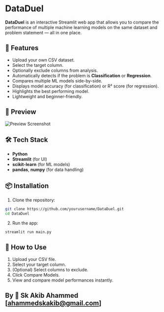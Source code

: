 # DataDuel

**DataDuel** is an interactive Streamlit web app that allows you to compare the performance of multiple machine learning models on the same dataset and problem statement — all in one place.

## 🚀 Features
- Upload your own CSV dataset.
- Select the target column.
- Optionally exclude columns from analysis.
- Automatically detects if the problem is **Classification** or **Regression**.
- Compares multiple ML models side-by-side.
- Displays model accuracy (for classification) or R² score (for regression).
- Highlights the best performing model.
- Lightweight and beginner-friendly.

## 📸 Preview
![Preview Screenshot](screenshot.png)

## 🛠 Tech Stack
- **Python**
- **Streamlit** (for UI)
- **scikit-learn** (for ML models)
- **pandas**, **numpy** (for data handling)

## 📦 Installation
1. Clone the repository:
```bash
git clone https://github.com/yourusername/DataDuel.git
cd DataDuel
```
2. Run the app:
```bash
streamlit run main.py
```

## 📄 How to Use
1. Upload your CSV file.
2. Select your target column.
3. (Optional) Select columns to exclude.
4. Click Compare Models.
5. View and compare model performances instantly.

## By 💖 Sk Akib Ahammed [ahammedskakib@gmail.com]
